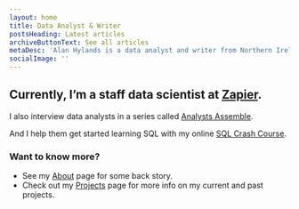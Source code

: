 ```yaml
---
layout: home
title: Data Analyst & Writer
postsHeading: Latest articles
archiveButtonText: See all articles
metaDesc: 'Alan Hylands is a data analyst and writer from Northern Ireland.'
socialImage: ''
---
```


## Currently, I&rsquo;m a staff data scientist at  [Zapier](https://zapier.com).

I also interview data analysts in a series called [Analysts Assemble](/interviews/).

And I help them get started learning SQL with my online [SQL Crash Course](https://sqlcrashcourse.com). 

### Want to know more?

- See my <a href="/about/">About</a> page for some back story.
- Check out my <a href="/projects/">Projects</a> page for more info on my current and past projects.